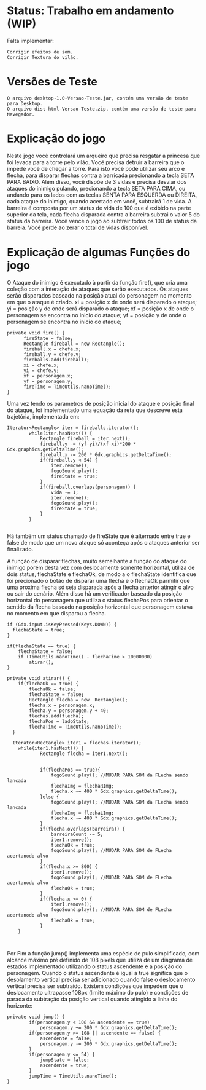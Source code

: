 # Status: Trabalho em andamento (WIP)

  Falta implementar:
  
    Corrigir efeitos de som.
    Corrigir Textura do vilão.
# Versões de Teste

	O arquivo desktop-1.0-Versao-Teste.jar, contém uma versão de teste para Desktop.
	O arquivo dist-html-Versao-Teste.zip, contém uma versão de teste para Navegador.
	
	
# Explicação do jogo

Neste jogo você controlará um arqueiro que precisa resgatar a princesa que foi levada para a torre pelo vilão.
Você precisa detruir a barreira que o impede você de chegar a torre. Para isto você pode utilizar seu arco e flecha, para disparar flechas contra a barricada precionando a tecla SETA PARA BAIXO. Além disso, você dispõe de 3 vidas e precisa desviar dos ataques do inimigo pulando, precionando a tecla SETA PARA CIMA, ou andando para os lados com as teclas SENTA PARA ESQUERDA ou DIREITA, cada ataque do inimigo, quando acertado em você,  subtrairá 1 de vida.
A barreira é composta por um status de vida de 100 que é exibido na parte superior da tela, cada flecha disparada contra a barreira subtrai o valor 5 do status da barreira. Você vence o jogo ao subtrair todos os 100 de status da barreia.
Você perde ao zerar o total de vidas disponível.

# Explicação de algumas Funções do jogo

  O Ataque do inimigo é executado à partir da função fire(), que cria uma coleção com a interação de ataques que serão executados. Os ataques serão disparados baseado na posição atual do personagem no momento em que o ataque é criado.
  xi = posição x de onde será disparado o ataque;
  yi = posição y de onde será disparado o ataque;
  xf = posição x de onde o personagem se encontra no inicio do ataque;
  yf = posição y de onde o personagem se encontra no inicio do ataque;
  
  ```
  private void fire() {
		fireState = false;
		Rectangle fireball = new Rectangle();
		fireball.x = chefe.x;
		fireball.y = chefe.y;
		fireballs.add(fireball);
		xi = chefe.x;
		yi = chefe.y;
		xf = personagem.x;
		yf = personagem.y;
		fireTime = TimeUtils.nanoTime();
}

  ```
  Uma vez tendo os parametros de posição inicial do ataque e posição final do ataque, foi implementado uma equação da reta que descreve esta trajetória, implementada em:
  
```
Iterator<Rectangle> iter = fireballs.iterator();
		while(iter.hasNext()) {
			Rectangle fireball = iter.next();
			fireball.y -= (yf-yi)/(xf-xi)*200 * Gdx.graphics.getDeltaTime();
			fireball.x -= 200 * Gdx.graphics.getDeltaTime();
			if(fireball.y < 54) {
				iter.remove();
				fogoSound.play();
				fireState = true;
			}
			if(fireball.overlaps(personagem)) {
				vida -= 1;
				iter.remove();
				fogoSound.play();
				fireState = true;
			}
		}
    
```
  
  Hà também um status chamado de fireState que é alternado entre true e false de modo que um novo ataque só aconteça após o ataques anterior ser finalizado.
  
A função de disparar flechas, muito semelhante a função do ataque do inimigo porém desta vez com deslocamente somente horizontal, utiliza de dois status, flechaState e flechaOk, de modo a o flechaState identifica que foi precionado o botão de disparar uma flecha e o flechaOk parmitir que uma proxima flecha só seja disparada após a flecha anterior atingir o alvo ou sair do cenário. Além disso hà um verificador baseado da posição horizontal do personagem que utiliza o status flechaPos para orientar o sentido da flecha baseado na posição horizontal que personagem estava no momento em que disparou a flecha.

```
if (Gdx.input.isKeyPressed(Keys.DOWN)) {
  flechaState = true;
}

if(flechaState == true) {
	flechaState = false;
	if (TimeUtils.nanoTime() - flechaTime > 10000000)
		atirar();
}

private void atirar() {
	if(flechaOk == true) {
		flechaOk = false;
		flechaState = false;
		Rectangle flecha = new  Rectangle();
		flecha.x = personagem.x;
		flecha.y = personagem.y + 40;
		flechas.add(flecha);
		flechaPos = ladoState;
		flechaTime = TimeUtils.nanoTime();
  }
  
  Iterator<Rectangle> iter1 = flechas.iterator();
	while(iter1.hasNext()) {
			Rectangle flecha = iter1.next();
			
			
			if(flechaPos == true){
				fogoSound.play(); //MUDAR PARA SOM da FLecha sendo lancada
				flechaImg = flechaRImg;
				flecha.x += 400 * Gdx.graphics.getDeltaTime();
			}else {
				fogoSound.play(); //MUDAR PARA SOM da FLecha sendo lancada
				flechaImg = flechaLImg;
				flecha.x -= 400 * Gdx.graphics.getDeltaTime();
			}
			if(flecha.overlaps(barreira)) {
				barreiraCount -= 5;
				iter1.remove();
				flechaOk = true;
				fogoSound.play(); //MUDAR PARA SOM de FLecha acertanodo alvo
			}
			if(flecha.x >= 800) {
				iter1.remove();
				fogoSound.play(); //MUDAR PARA SOM de FLecha acertanodo alvo
				flechaOk = true;
			}
			if(flecha.x <= 0) {
				iter1.remove();
				fogoSound.play(); //MUDAR PARA SOM de FLecha acertanodo alvo
				flechaOk = true;
			}
	}		
			
  
```

Por Fim a função jump() implementa uma espécie de pulo simplificado, com alcance máximo pré definido de 108 pixels que utiliza de um diagrama de estados implementado utilizando o status ascendente e a posição do personagem. Quando o status ascendente é igual a true significa que o desolamento vertical precisa ser adicionado quando false o deslocamento vertical precisa ser subtraido. Existem condições que impedem que o deslocamento ultrapasse 108px (limite máximo do pulo) e condições de parada da subtração da posição vertical quando atingido a linha do horizonte:

```
private void jump() {
		if(personagem.y < 108 && ascendente == true)
			personagem.y += 200 * Gdx.graphics.getDeltaTime();
		if(personagem.y >= 108 || ascendente == false) {
			ascendente = false;
			personagem.y -= 200 * Gdx.graphics.getDeltaTime();
		}
		if(personagem.y <= 54) {
			jumpState = false;
			ascendente = true;
		}
		jumpTime = TimeUtils.nanoTime();
}
```
  
  
